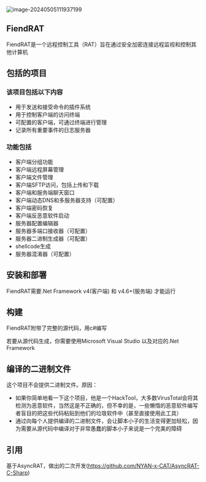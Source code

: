 ![image-20240505111937199](https://github.com/nashor1/Fiend_rat/assets/115065774/574c78b7-c2e2-4b8f-bcc3-0e274bdf4b94)


## FiendRAT

FiendRAT是一个远程控制工具（RAT）旨在通过安全加密连接远程监视和控制其他计算机

## 包括的项目

### 该项目包括以下内容

- 用于发送和接受命令的插件系统
- 用于控制客户端的访问终端
- 可配置的客户端，可通过终端进行管理
- 记录所有重要事件的日志服务器

### 功能包括

- 客户端分组功能
- 客户端远程屏幕管理
- 客户端文件管理
- 客户端SFTP访问，包括上传和下载
- 客户端和服务端聊天窗口
- 客户端动态DNS和多服务器支持（可配置）
- 客户端密码恢复
- 客户端反恶意软件启动
- 服务器配置编辑器
- 服务器多端口接收器（可配置）
- 服务器二进制生成器（可配置）
- shellcode生成
- 服务器混淆器（可配置）

## 安装和部署

FiendRAT需要.Net Framework v4(客户端) 和 v4.6+(服务端) 才能运行

## 构建

FiendRAT附带了完整的源代码，用c#编写

若要从源代码生成，你需要使用Microsoft Visual Studio 以及对应的.Net Framework

## 编译的二进制文件

这个项目不会提供二进制文件。原因：

- 如果你简单地看一下这个项目，他是一个HackTool，大多数VirusTotal会将其检测为恶意软件，当然这是不正确的，但不幸的是，一些懒惰的恶意软件编写者盲目的把这些代码粘贴到他们的垃圾软件中（甚至直接使用此工具）
- 通过向每个人提供编译的二进制文件，会让脚本小子的生活变得更加轻松，因为需要从源代码中编译对于非常愚蠢的脚本小子来说是一个完美的障碍

## 引用

基于AsyncRAT，做出的二次开发(https://github.com/NYAN-x-CAT/AsyncRAT-C-Sharp)
